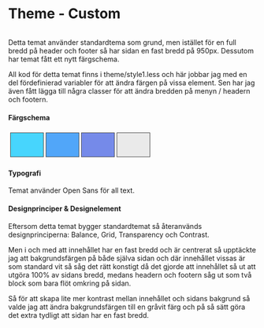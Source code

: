 Theme - Custom
===============================

<img src="img/custom.png" alt=""/>

Detta temat använder standardtema som grund, men istället för en full bredd på header och footer så har sidan en fast bredd på 950px. Dessutom har temat fått ett nytt färgschema.

All kod för detta temat finns i theme/style1.less och här jobbar jag med en del fördefinierad variabler för att ändra färgen på vissa element. Sen har jag även fått lägga till några classer för att ändra bredden på menyn / headern och footern.

#### Färgschema

<table style="border-spacing: 4px; border-collapse: separate">
    <tbody>
        <tr>
            <td style="height: 50px; width: 50px; border: 1px solid #454545; background-color: #47d5fd"></td>
            <td style="height: 50px; width: 50px; border: 1px solid #454545; background-color: #51a6f9"></td>
            <td style="height: 50px; width: 50px; border: 1px solid #454545; background-color: #758ae9"></td>
            <td style="height: 50px; width: 50px; border: 1px solid #454545; background-color: #eaeaea"></td>
        </tr>
    </tbody>
</table>

#### Typografi

Temat använder Open Sans för all text.

#### Designprinciper & Designelement

Eftersom detta temat bygger standardtemat så återanvänds designprinciperna: Balance, Grid, Transparency och Contrast.

Men i och med att innehållet har en fast bredd och är centrerat så upptäckte jag att bakgrundsfärgen på både själva sidan och där innehållet vissas är som standard vit så såg det rätt konstigt då det gjorde att innehållet så ut att utgöra 100% av sidans bredd, medans headern och footern såg ut som två block som bara flöt omkring på sidan.

Så för att skapa lite mer kontrast mellan innehållet och sidans bakgrund så valde jag att ändra bakgrundsfärgen till en gråvit färg och på så sätt göra det extra tydligt att sidan har en fast bredd.
